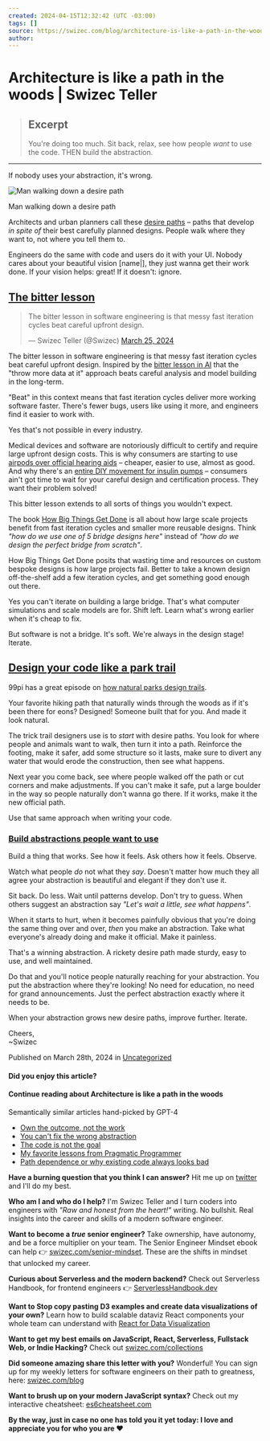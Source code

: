 ```yaml
---
created: 2024-04-15T12:32:42 (UTC -03:00)
tags: []
source: https://swizec.com/blog/architecture-is-like-a-path-in-the-woods/?ref=dailydev
author: 
---
```


# Architecture is like a path in the woods | Swizec Teller

> ## Excerpt
> You're doing too much. Sit back, relax, see how people *want* to use the code. THEN build the abstraction.

---
If nobody uses your abstraction, it's wrong.

  ![Man walking down a desire path](https://swizec.com/static/edb29fddff7ba2fed22b39a01028bf4d/3d84d/Man-walking-down-a-desire-path-a795if.png)

Man walking down a desire path

Architects and urban planners call these [desire paths](https://www.theguardian.com/cities/2018/oct/05/desire-paths-the-illicit-trails-that-defy-the-urban-planners) – paths that develop _in spite of_ their best carefully planned designs. People walk where they want to, not where you tell them to.

Engineers do the same with code and users do it with your UI. Nobody cares about your beautiful vision \[name|\], they just wanna get their work done. If your vision helps: great! If it doesn't: ignore.

## [](https://swizec.com/blog/architecture-is-like-a-path-in-the-woods/?ref=dailydev#the-bitter-lesson)[The bitter lesson](https://swizec.com/blog/architecture-is-like-a-path-in-the-woods/?ref=dailydev#the-bitter-lesson)

> The bitter lesson in software engineering is that messy fast iteration cycles beat careful upfront design.
> 
> — Swizec Teller (@Swizec) [March 25, 2024](https://twitter.com/Swizec/status/1772312082295189859)

The bitter lesson in software engineering is that messy fast iteration cycles beat careful upfront design. Inspired by the [bitter lesson in AI](http://www.incompleteideas.net/IncIdeas/BitterLesson.html) that the "throw more data at it" approach beats careful analysis and model building in the long-term.

"Beat" in this context means that fast iteration cycles deliver more working software faster. There's fewer bugs, users like using it more, and engineers find it easier to work with.

Yes that's not possible in every industry.

Medical devices and software are notoriously difficult to certify and require large upfront design costs. This is why consumers are starting to use [airpods over official hearing aids](https://www.seniorliving.org/hearing-aids/airpods/) – cheaper, easier to use, almost as good. And why there's an [entire DIY movement for insulin pumps](https://www.ncbi.nlm.nih.gov/pmc/articles/PMC7444403/) – consumers ain't got time to wait for your careful design and certification process. They want their problem solved!

This bitter lesson extends to all sorts of things you wouldn't expect.

The book [How Big Things Get Done](https://www.penguinrandomhouse.com/books/672118/how-big-things-get-done-by-bent-flyvbjerg-and-dan-gardner/) is all about how large scale projects benefit from fast iteration cycles and smaller more reusable designs. Think _"how do we use one of 5 bridge designs here"_ instead of _"how do we design the perfect bridge from scratch"_.

How Big Things Get Done posits that wasting time and resources on custom bespoke designs is how large projects fail. Better to take a known design off-the-shelf add a few iteration cycles, and get something good enough out there.

Yes you can't iterate on building a large bridge. That's what computer simulations and scale models are for. Shift left. Learn what's wrong earlier when it's cheap to fix.

But software is not a bridge. It's soft. We're always in the design stage! Iterate.

## [](https://swizec.com/blog/architecture-is-like-a-path-in-the-woods/?ref=dailydev#design-your-code-like-a-park-trail)[Design your code like a park trail](https://swizec.com/blog/architecture-is-like-a-path-in-the-woods/?ref=dailydev#design-your-code-like-a-park-trail)

99pi has a great episode on [how natural parks design trails](https://99percentinvisible.org/article/behind-scenery-subtle-art-crafting-public-wilderness-trails/).

Your favorite hiking path that naturally winds through the woods as if it's been there for eons? Designed! Someone built that for you. And made it look natural.

The trick trail designers use is to _start_ with desire paths. You look for where people and animals want to walk, then turn it into a path. Reinforce the footing, make it safer, add some structure so it lasts, make sure to divert any water that would erode the construction, then see what happens.

Next year you come back, see where people walked off the path or cut corners and make adjustments. If you can't make it safe, put a large boulder in the way so people naturally don't wanna go there. If it works, make it the new official path.

Use that same approach when writing your code.

### [](https://swizec.com/blog/architecture-is-like-a-path-in-the-woods/?ref=dailydev#build-abstractions-people-want-to-use)[Build abstractions people want to use](https://swizec.com/blog/architecture-is-like-a-path-in-the-woods/?ref=dailydev#build-abstractions-people-want-to-use)

Build a thing that works. See how it feels. Ask others how it feels. Observe.

Watch what people _do_ not what they _say_. Doesn't matter how much they all agree your abstraction is beautiful and elegant if they don't use it.

Sit back. Do less. Wait until patterns develop. Don't try to guess. When others suggest an abstraction say _"Let's wait a little, see what happens"_.

When it starts to hurt, when it becomes painfully obvious that you're doing the same thing over and over, _then_ you make an abstraction. Take what everyone's already doing and make it official. Make it painless.

That's a winning abstraction. A rickety desire path made sturdy, easy to use, and well maintained.

Do that and you'll notice people naturally reaching for your abstraction. You put the abstraction where they're looking! No need for education, no need for grand announcements. Just the perfect abstraction exactly where it needs to be.

When your abstraction grows new desire paths, improve further. Iterate.

Cheers,  
~Swizec

Published on March 28th, 2024 in [Uncategorized](https://swizec.com/categories/uncategorized/)

#### Did you enjoy this article?

#### Continue reading about Architecture is like a path in the woods

Semantically similar articles hand-picked by GPT-4

-   [Own the outcome, not the work](https://swizec.com/blog/own-the-outcome-not-the-work/)
-   [You can't fix the wrong abstraction](https://swizec.com/blog/you-can-t-fix-the-wrong-abstraction/)
-   [The code is not the goal](https://swizec.com/blog/the-code-is-not-the-goal/)
-   [My favorite lessons from Pragmatic Programmer](https://swizec.com/blog/my-favorite-lessons-from-pragmatic-programmer/)
-   [Path dependence or why existing code always looks bad](https://swizec.com/blog/path-dependence-or-why-existing-code-always-looks-bad/)

**Have a burning question that you think I can answer?** Hit me up on [twitter](https://twitter.com/swizec) and I'll do my best.

**Who am I and who do I help?** I'm Swizec Teller and I turn coders into engineers with _"Raw and honest from the heart!"_ writing. No bullshit. Real insights into the career and skills of a modern software engineer.

**Want to become a _true_ senior engineer?** Take ownership, have autonomy, and be a force multiplier on your team. The Senior Engineer Mindset ebook can help 👉 [swizec.com/senior-mindset](https://swizec.com/senior-mindset). These are the shifts in mindset that unlocked my career.

**Curious about Serverless and the modern backend?** Check out Serverless Handbook, for frontend engineers 👉 [ServerlessHandbook.dev](https://serverlesshandbook.dev/)

**Want to Stop copy pasting D3 examples and create data visualizations of your own?** Learn how to build scalable dataviz React components your whole team can understand with [React for Data Visualization](https://reactfordataviz.com/)

**Want to get my best emails on JavaScript, React, Serverless, Fullstack Web, or Indie Hacking?** Check out [swizec.com/collections](https://swizec.com/collections)

**Did someone amazing share this letter with you?** Wonderful! You can sign up for my weekly letters for software engineers on their path to greatness, here: [swizec.com/blog](https://swizec.com/blog)

**Want to brush up on your modern JavaScript syntax?** Check out my interactive cheatsheet: [es6cheatsheet.com](https://es6cheatsheet.com/)

**By the way, just in case no one has told you it yet today: I love and appreciate you for who you are ❤️**

